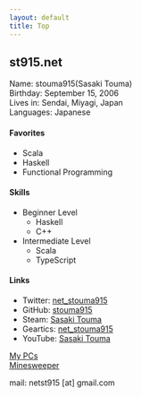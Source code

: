 ```yaml
---
layout: default
title: Top
---
```


## st915.net

Name: stouma915(Sasaki Touma)<br>
Birthday: September 15, 2006<br>
Lives in: Sendai, Miyagi, Japan<br>
Languages: Japanese
#### Favorites
- Scala
- Haskell
- Functional Programming

#### Skills
- Beginner Level
  - Haskell
  - C++
- Intermediate Level
  - Scala
  - TypeScript

#### Links
* Twitter: [net_stouma915](https://twitter.com/net_stouma915)
* GitHub: [stouma915](https://github.com/stouma915)
* Steam: [Sasaki Touma](https://steamcommunity.com/profiles/76561199242758778)
* Geartics: [net_stouma915](https://www.geartics.com/net_stouma915)
* YouTube: [Sasaki Touma](https://www.youtube.com/channel/UCJmPPeZmL-OC03-zSb2Dcwg)

[My PCs](/pcs/)<br>
[Minesweeper](https://stouma915.github.io/minesweeper/)

mail: netst915 \[at] gmail.com
